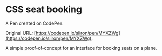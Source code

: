 # CSS seat booking

A Pen created on CodePen.

Original URL: [https://codepen.io/siiron/pen/MYXZWg](https://codepen.io/siiron/pen/MYXZWg).

A simple proof-of-concept for an interface for booking seats on a plane.